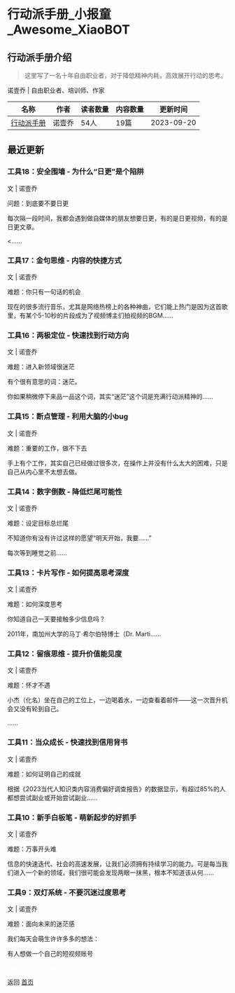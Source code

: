 # 行动派手册_小报童_Awesome_XiaoBOT

## 行动派手册介绍
> 这里写了一名十年自由职业者，对于降低精神内耗，高效展开行动的思考。    
    
诺壹乔 | 自由职业者、培训师、作家  
  


|名称|作者|读者数量|内容数量|更新时间|
|---|---|---|---|---|
|[行动派手册](https://xiaobot.net/p/clearmind?refer=9c3f1c95-a052-465a-9902-f6d75080262a)|诺壹乔|54人|19篇|2023-09-20|

## 最近更新
### 工具18：安全围墙 - 为什么“日更”是个陷阱

文 | 诺壹乔



问题：到底要不要日更

每次隔一段时间，我都会遇到做自媒体的朋友想要日更，有的是日更视频，有的是日更文章。

<......

### 工具17：金句思维 - 内容的快捷方式

文 | 诺壹乔

难题：你只有一句话的机会

现在的很多流行音乐，尤其是网络热榜上的各种神曲，它们能上热门是因为这首歌里，有某个5-10秒的片段成为了视频博主们拍视频的BGM......

### 工具16：两极定位 - 快速找到行动方向

文 | 诺壹乔

难题：进入新领域很迷茫

有个很有意思的词：迷茫。



你如果稍微停下来品一品这个词，其实“迷茫”这个词是充满行动派精神的......

### 工具15：断点管理 - 利用大脑的小bug

文 | 诺壹乔

难题：重要的工作，做不下去

手上有个工作，其实自己已经做过很多次，在操作上并没有什么太大的困难，只是自己从内心里不太想去做。



### 工具14：数字倒数 - 降低烂尾可能性

文 | 诺壹乔



难题：设定目标总烂尾

不知道你有没有许过这样的愿望“明天开始，我要……”



每次等到睡觉之前......

### 工具13：卡片写作 - 如何提高思考深度

文 | 诺壹乔

难题：如何深度思考

你知道自己一天要接触多少信息吗？



2011年，南加州大学的马丁·希尔伯特博士（Dr. Marti......

### 工具12：留痕思维 - 提升价值能见度

文 | 诺壹乔



难题：怀才不遇

小杰（化名）坐在自己的工位上，一边喝着水，一边查看着邮件——这一次晋升机会又没有轮到自己。

......

### 工具11：当众成长 - 快速找到信用背书

文 | 诺壹乔



难题：如何证明自己的成就

根据《2023当代人知识类内容消费偏好调查报告》的数据显示，有超过85%的人都想尝试副业或开始尝试副业......

### 工具10：新手白板笔 - 萌新起步的好抓手

文 | 诺壹乔

难题：万事开头难

信息的快速迭代、社会的高速发展，让我们必须拥有持续学习的能力。可是每当我们进入一个新的领域，我们很可能会发现两眼一抹黑，根本不知道该从何......

### 工具9：双灯系统 - 不要沉迷过度思考

文 | 诺壹乔





难题：面向未来的迷茫感

我们每天会萌生许许多多的想法：

有人想做一个自己的短视频账号


<a href="https://github.com/Reno9527/awesome-xiaobot" style="color: white; text-decoration: none;">awesome-xiaobot</a>

返回 [首页](../README.md)
